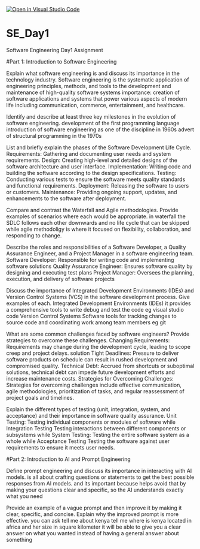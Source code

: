 [![Open in Visual Studio Code](https://classroom.github.com/assets/open-in-vscode-2e0aaae1b6195c2367325f4f02e2d04e9abb55f0b24a779b69b11b9e10269abc.svg)](https://classroom.github.com/online_ide?assignment_repo_id=18374519&assignment_repo_type=AssignmentRepo)
# SE_Day1
Software Engineering Day1 Assignment

#Part 1: Introduction to Software Engineering

Explain what software engineering is and discuss its importance in the technology industry.
Software engineering is the systematic application of engineering principles, methods, and tools to the development and maintenance of high-quality software systems
importance:
    creation of software applications and systems that power various aspects of modern life including communication, commerce, entertainment, and healthcare.

Identify and describe at least three key milestones in the evolution of software engineering.
  development of the first programming language
  introduction of software engineering as one of the discipline in 1960s
  advert of structural programming in the 1970s

List and briefly explain the phases of the Software Development Life Cycle.
   Requirements: Gathering and documenting user needs and system requirements.
   Design: Creating high-level and detailed designs of the software architecture and user interface.
   Implementation: Writing code and building the software according to the design specifications.
   Testing: Conducting various tests to ensure the software meets quality standards and functional requirements.
   Deployment: Releasing the software to users or customers.
   Maintenance: Providing ongoing support, updates, and enhancements to the software after deployment.



Compare and contrast the Waterfall and Agile methodologies. Provide examples of scenarios where each would be appropriate.
  in waterfall the SDLC follows each other downwards and no life cycle that can be skipped while agile methodoligy is where it focused on flexibility, collaboration, and responding to change.

Describe the roles and responsibilities of a Software Developer, a Quality Assurance Engineer, and a Project Manager in a software engineering team.
  Software Developer: Responsible for writing code and implementing software solutions
  Quality Assurance Engineer: Ensures software quality by designing and executing test plans
  Project Manager: Oversees the planning, execution, and delivery of software projects
  
Discuss the importance of Integrated Development Environments (IDEs) and Version Control Systems (VCS) in the software development process. Give examples of each.
  Integrated Development Environments (IDEs) it provides a comprehensive tools to write debug and test the code eg visual studio code
  Version Control Systems Software tools for tracking changes to source code and coordinating work among team members eg git

What are some common challenges faced by software engineers? Provide strategies to overcome these challenges.
    Changing Requirements: Requirements may change during the development cycle, leading to scope creep and project delays. solution 
    Tight Deadlines: Pressure to deliver software products on schedule can result in rushed development and compromised quality.
    Technical Debt: Accrued from shortcuts or suboptimal solutions, technical debt can impede future development efforts and increase maintenance costs.
    Strategies for Overcoming Challenges: Strategies for overcoming challenges include effective communication, agile methodologies, prioritization of tasks, and regular reassessment of      project goals and timelines.


Explain the different types of testing (unit, integration, system, and acceptance) and their importance in software quality assurance.
Unit Testing: Testing individual components or modules of software while Integration Testing Testing interactions between different components or subsystems while System Testing: Testing the entire software system as a whole while Acceptance Testing Testing the software against user requirements to ensure it meets user needs.

#Part 2: Introduction to AI and Prompt Engineering


Define prompt engineering and discuss its importance in interacting with AI models.
    is all about crafting questions or statements to get the best possible responses from AI models. and its important because helps avoid that by making your questions clear and specific, so the AI understands exactly what you need
    
Provide an example of a vague prompt and then improve it by making it clear, specific, and concise. Explain why the improved prompt is more effective.
    you can ask tell me about kenya 
    tell me where is kenya located in africa and her size in square kilometer 
    it will be able to give you a clear answer on what you wanted instead of having a general answer about something
